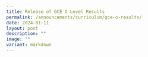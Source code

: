 ```yaml
---
title: Release of GCE O Level Results
permalink: /announcements/curriculum/gce-o-results/
date: 2024-01-11
layout: post
description: ""
image: ""
variant: markdown
---
```

